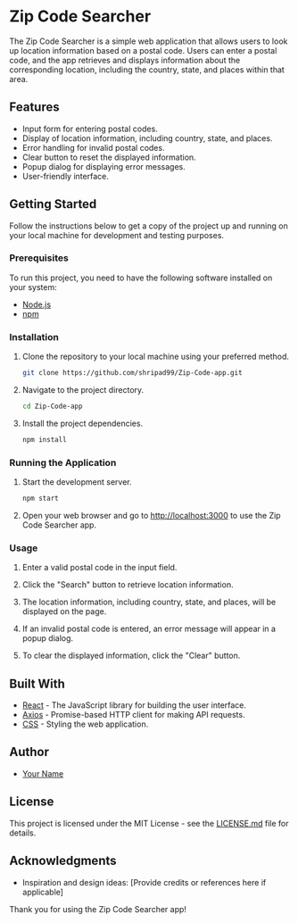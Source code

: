 # Zip Code Searcher

The Zip Code Searcher is a simple web application that allows users to look up location information based on a postal code. Users can enter a postal code, and the app retrieves and displays information about the corresponding location, including the country, state, and places within that area.

## Features

- Input form for entering postal codes.
- Display of location information, including country, state, and places.
- Error handling for invalid postal codes.
- Clear button to reset the displayed information.
- Popup dialog for displaying error messages.
- User-friendly interface.

## Getting Started

Follow the instructions below to get a copy of the project up and running on your local machine for development and testing purposes.

### Prerequisites

To run this project, you need to have the following software installed on your system:

- [Node.js](https://nodejs.org/)
- [npm](https://www.npmjs.com/)

### Installation

1. Clone the repository to your local machine using your preferred method.

   ```bash
   git clone https://github.com/shripad99/Zip-Code-app.git
   ```

2. Navigate to the project directory.

   ```bash
   cd Zip-Code-app
   ```

3. Install the project dependencies.

   ```bash
   npm install
   ```

### Running the Application

1. Start the development server.

   ```bash
   npm start
   ```

2. Open your web browser and go to [http://localhost:3000](http://localhost:3000) to use the Zip Code Searcher app.

### Usage

1. Enter a valid postal code in the input field.

2. Click the "Search" button to retrieve location information.

3. The location information, including country, state, and places, will be displayed on the page.

4. If an invalid postal code is entered, an error message will appear in a popup dialog.

5. To clear the displayed information, click the "Clear" button.

## Built With

- [React](https://reactjs.org/) - The JavaScript library for building the user interface.
- [Axios](https://axios-http.com/) - Promise-based HTTP client for making API requests.
- [CSS](https://developer.mozilla.org/en-US/docs/Web/CSS) - Styling the web application.

## Author

- [Your Name](https://github.com/your-username)

## License

This project is licensed under the MIT License - see the [LICENSE.md](LICENSE.md) file for details.

## Acknowledgments

- Inspiration and design ideas: [Provide credits or references here if applicable]

Thank you for using the Zip Code Searcher app!

